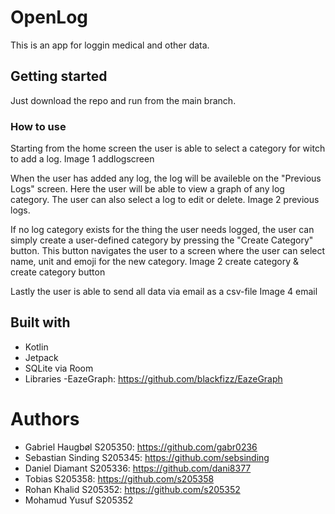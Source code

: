 # OpenLog
This is an app for loggin medical and other data.

## Getting started
Just download the repo and run from the main branch.

### How to use
Starting from the home screen the user is able to select a category for witch to add a log.
Image 1 addlogscreen

When the user has added any log, the log will be availeble on the "Previous Logs" screen.
Here the user will be able to view a graph of any log category. 
The user can also select a log to edit or delete.
Image 2 previous logs.

If no log category exists for the thing the user needs logged, the user can simply create a user-defined category by pressing the "Create Category" button.
This button navigates the user to a screen where the user can select name, unit and emoji for the new category.
Image 2 create category & create category button

Lastly the user is able to send all data via email as a csv-file
Image 4 email

## Built with
- Kotlin
- Jetpack
- SQLite via Room
- Libraries
  -EazeGraph: https://github.com/blackfizz/EazeGraph
  
# Authors
- Gabriel Haugbøl S205350:     https://github.com/gabr0236 
- Sebastian Sinding S205345:   https://github.com/sebsinding
- Daniel Diamant S205336:      https://github.com/dani8377
- Tobias S205358:              https://github.com/s205358
- Rohan Khalid S205352:        https://github.com/s205352
- Mohamud Yusuf S205352



